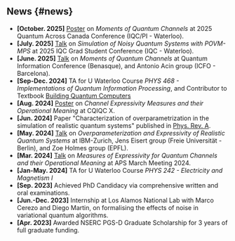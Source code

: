 ## News {#news}
- **[October. 2025]** [Poster](assets/data/news/phd_moments_quantum_channels_poster.pdf) on *Moments of Quantum Channels* at 2025 Quantum Across Canada Conference (IQC/PI - Waterloo).
- **[July. 2025]** [Talk](assets/data/news/phd_simulation_povm_mps_talk.pdf) on *Simulation of Noisy Quantum Systems with POVM-MPS* at 2025 IQC Grad Student Conference (IQC - Waterloo).
- **[June. 2025]** [Talk](assets/data/news/phd_moments_quantum_channels_talk.pdf) on *Moments of Quantum Channels* at Quantum Information Conference (Benasque), and Antonio Acin group (ICFO - Barcelona).
- **[Sep-Dec. 2024]** TA for U Waterloo Course *PHYS 468 - Implementations of Quantum Information Processing*, and Contributor to Textbook [Building Quantum Computers](https://www.cambridge.org/highereducation/books/building-quantum-computers/6A73C509D3E0F5F0A566A11F6A566A90#overview)
- **[Aug. 2024]** [Poster](assets/data/news/phd_expressivity_poster.pdf) on *Channel Expressivity Measures and their Operational Meaning* at CQIQC X.
- **[Jun. 2024]** Paper "Characterization of overparametrization in the simulation of realistic quantum systems" published in [Phys. Rev. A](https://doi.org/10.1103/PhysRevA.109.062607).
- **[May. 2024]** [Talk](assets/data/news/phd_overparameterization_expressivity_talk.pdf) on *Overparameterization and Expressivity of Realistic Quantum Systems* at IBM-Zurich, Jens Eisert group (Freie Universität - Berlin), and Zoe Holmes group (EPFL).
- **[Mar. 2024]** [Talk](assets/data/news/phd_expressivity_talk.pdf) on *Measures of Expressivity for Quantum Channels and their Operational Meaning* at APS March Meeting 2024.
- **[Jan-May. 2024]** TA for U Waterloo Course *PHYS 242 - Electricity and Magnetism I*
- **[Sep. 2023]** Achieved PhD Candidacy via comprehensive written and oral examinations.
- **[Jun.-Dec. 2023]** Internship at Los Alamos National Lab with Marco Cerezo and Diego Martin, on formalising the effects of noise in variational quantum algorithms.
- **[Apr. 2023]** Awarded NSERC PGS-D Graduate Scholarship for 3 years of full graduate funding.
